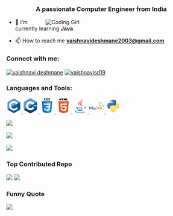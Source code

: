 
<h3 align="center">A passionate Computer Engineer from India</h3>

<img align="right" src="https://miro.medium.com/max/1600/0*K2WLMTExLyida7OR.gif" alt="Coding Girl" width="400">

- 🌱 I’m currently learning **Java**

- 📫 How to reach me **vaishnavideshmane2003@gmail.com**

<h3 align="left">Connect with me:</h3>
<p align="left">
<a href="https://linkedin.com/in/vaishnavi deshmane" target="blank"><img align="center" src="https://raw.githubusercontent.com/rahuldkjain/github-profile-readme-generator/master/src/images/icons/Social/linked-in-alt.svg" alt="vaishnavi deshmane" height="30" width="40" /></a>
<a href="https://instagram.com/vaishnavisd19" target="blank"><img align="center" src="https://raw.githubusercontent.com/rahuldkjain/github-profile-readme-generator/master/src/images/icons/Social/instagram.svg" alt="vaishnavisd19" height="30" width="40" /></a>
</p>

<h3 align="left">Languages and Tools:</h3>
<p align="left"> <a href="https://www.cprogramming.com/" target="_blank" rel="noreferrer"> <img src="https://raw.githubusercontent.com/devicons/devicon/master/icons/c/c-original.svg" alt="c" width="40" height="40"/> </a> <a href="https://www.w3schools.com/cpp/" target="_blank" rel="noreferrer"> <img src="https://raw.githubusercontent.com/devicons/devicon/master/icons/cplusplus/cplusplus-original.svg" alt="cplusplus" width="40" height="40"/> </a> <a href="https://www.w3schools.com/css/" target="_blank" rel="noreferrer"> <img src="https://raw.githubusercontent.com/devicons/devicon/master/icons/css3/css3-original-wordmark.svg" alt="css3" width="40" height="40"/> </a> <a href="https://www.w3.org/html/" target="_blank" rel="noreferrer"> <img src="https://raw.githubusercontent.com/devicons/devicon/master/icons/html5/html5-original-wordmark.svg" alt="html5" width="40" height="40"/> </a> <a href="https://www.java.com" target="_blank" rel="noreferrer"> <img src="https://raw.githubusercontent.com/devicons/devicon/master/icons/java/java-original.svg" alt="java" width="40" height="40"/> </a> <a href="https://www.mysql.com/" target="_blank" rel="noreferrer"> <img src="https://raw.githubusercontent.com/devicons/devicon/master/icons/mysql/mysql-original-wordmark.svg" alt="mysql" width="40" height="40"/> </a> <a href="https://www.python.org" target="_blank" rel="noreferrer"> <img src="https://raw.githubusercontent.com/devicons/devicon/master/icons/python/python-original.svg" alt="python" width="40" height="40"/> </a> </p>

![](https://github-readme-stats.vercel.app/api?username=Vaishnavi1905&theme=graywhite&hide_border=true&include_all_commits=false&count_private=false)<br/>

![](https://github-readme-streak-stats.herokuapp.com/?user=Vaishnavi1905&theme=graywhite&hide_border=true)<br/>

![](https://github-readme-stats.vercel.app/api/top-langs/?username=Vaishnavi1905&theme=graywhite&hide_border=true&include_all_commits=false&count_private=false&layout=compact)

### Top Contributed Repo
![](https://github-contributor-stats.vercel.app/api?username=Vaishnavi1905&limit=5&theme=dark&combine_all_yearly_contributions=true)
[![](https://visitcount.itsvg.in/api?id=Vaishnavi1905&icon=9&color=12)](https://visitcount.itsvg.in)
### Funny Quote
![](https://quotes-github-readme.vercel.app/api?type=horizontal&theme=light)
